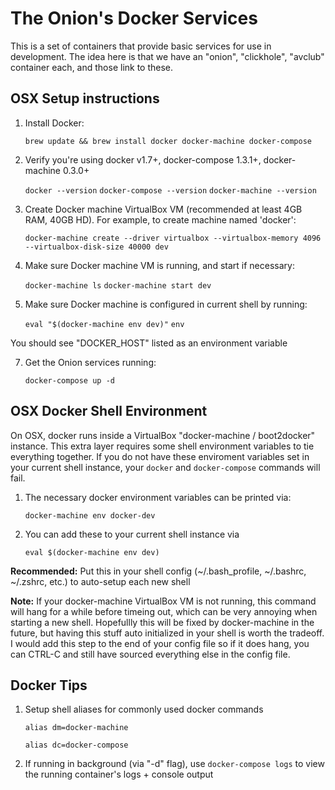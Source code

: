# The Onion's Docker Services

This is a set of containers that provide basic services for use in development. The idea here is that we have an "onion", "clickhole", "avclub" container each, and those link to these.

## OSX Setup instructions

1. Install Docker:

    `brew update && brew install docker docker-machine docker-compose`

2. Verify you're using docker v1.7+, docker-compose 1.3.1+, docker-machine 0.3.0+

    `docker --version`
    `docker-compose --version`
    `docker-machine --version`

3. Create Docker machine VirtualBox VM (recommended at least 4GB RAM, 40GB HD). For example, to create machine named 'docker':

    `docker-machine create --driver virtualbox --virtualbox-memory 4096 --virtualbox-disk-size 40000 dev`

4. Make sure Docker machine VM is running, and start if necessary:

    `docker-machine ls`
    `docker-machine start dev`

5. Make sure Docker machine is configured in current shell by running:

    `eval "$(docker-machine env dev)"`
    `env`

You should see "DOCKER_HOST" listed as an environment variable

7. Get the Onion services running:

    `docker-compose up -d`

## OSX Docker Shell Environment

On OSX, docker runs inside a VirtualBox "docker-machine / boot2docker" instance. This extra layer requires some shell environment variables to tie everything together. If you do not have these enviroment variables set in your current shell instance, your `docker` and `docker-compose` commands will fail.

1. The necessary docker environment variables can be printed via:

    `docker-machine env docker-dev`

2. You can add these to your current shell instance via

    `eval $(docker-machine env dev)`

**Recommended:** Put this in your shell config (~/.bash_profile, ~/.bashrc, ~/.zshrc, etc.) to auto-setup each new shell

**Note:** If your docker-machine VirtualBox VM is not running, this command will hang for a while before timeing out, which can be very annoying when starting a new shell. Hopefullly this will be fixed by docker-machine in the future, but having this stuff auto initialized in your shell is worth the tradeoff. I would add this step to the end of your config file so if it does hang, you can CTRL-C and still have sourced everything else in the config file.

## Docker Tips

1. Setup shell aliases for commonly used docker commands

    `alias dm=docker-machine`

    `alias dc=docker-compose`

2. If running in background (via "-d" flag), use `docker-compose logs` to view the running container's logs + console output
